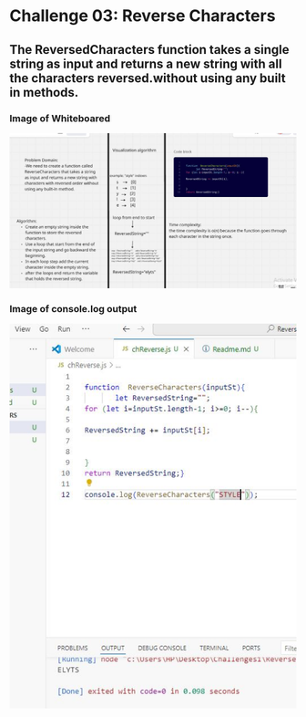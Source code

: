 # Challenge 03: **Reverse Characters**

## The ReversedCharacters function takes a single string as input and returns a new string with all the characters reversed.without using any built in methods.


### Image of Whiteboared
![image of solution](WHboared.JPG)


### Image of console.log output

![image of solution](oUTPUT.JPG) 